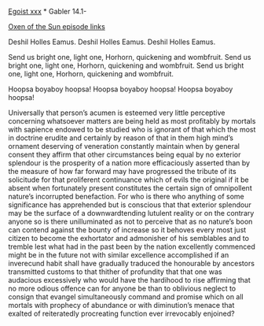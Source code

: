 [Egoist xxx](https://archive.org/stream/ulysses00joyc_1?ref=ol#page/xxx/mode/1up) * Gabler 14.1-

[Oxen of the Sun episode links](https://github.com/upup1904/ulysses_splits/blob/master/oxen_of_the_sun/episode_links_oxen_of_the_sun.md)


Deshil Holles Eamus. Deshil Holles Eamus. Deshil Holles Eamus.

Send us bright one, light one, Horhorn, quickening and wombfruit. Send
us bright one, light one, Horhorn, quickening and wombfruit. Send us
bright one, light one, Horhorn, quickening and wombfruit.

Hoopsa boyaboy hoopsa! Hoopsa boyaboy hoopsa! Hoopsa boyaboy hoopsa!

Universally that person’s acumen is esteemed very little perceptive
concerning whatsoever matters are being held as most profitably by
mortals with sapience endowed to be studied who is ignorant of that
which the most in doctrine erudite and certainly by reason of that in
them high mind’s ornament deserving of veneration constantly maintain
when by general consent they affirm that other circumstances being equal
by no exterior splendour is the prosperity of a nation more
efficaciously asserted than by the measure of how far forward may have
progressed the tribute of its solicitude for that proliferent
continuance which of evils the original if it be absent when fortunately
present constitutes the certain sign of omnipollent nature’s incorrupted
benefaction. For who is there who anything of some significance has
apprehended but is conscious that that exterior splendour may be the
surface of a downwardtending lutulent reality or on the contrary anyone
so is there unilluminated as not to perceive that as no nature’s boon
can contend against the bounty of increase so it behoves every most just
citizen to become the exhortator and admonisher of his semblables and to
tremble lest what had in the past been by the nation excellently
commenced might be in the future not with similar excellence
accomplished if an inverecund habit shall have gradually traduced the
honourable by ancestors transmitted customs to that thither of
profundity that that one was audacious excessively who would have the
hardihood to rise affirming that no more odious offence can for anyone
be than to oblivious neglect to consign that evangel simultaneously
command and promise which on all mortals with prophecy of abundance or
with diminution’s menace that exalted of reiteratedly procreating
function ever irrevocably enjoined?
